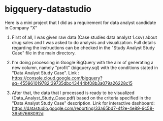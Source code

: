 # bigquery-datastudio

Here is a mini project that I did as a requirement for data analyst candidate in Company "X"

1. First of all, I was given raw data (Case studies data analyst 1.csv) about drug sales and I was asked to do analysis and visualization.
Full details regarding the instructions can be checked in the "Study Analyst Study Case" file in the main directory.

2. I'm doing processing in Google BigQuery with the aim of generating a new column, namely "profit" (bigquery.sql) with the conditions stated in "Data Analyst Study Case".
Link : https://console.cloud.google.com/bigquery?sq=455961019782:39735dbc43444bf08b3a079a26228c15

3. After that, the data that I processed is ready to be visualized (Data_Analyst_Study_Case.pdf) based on the criteria specified in the "Data Analyst Study Case" description.
Link for interactive dashboard: https://datastudio.google.com/reporting/33a65bd7-4f2e-4e89-9c58-39597668092d
